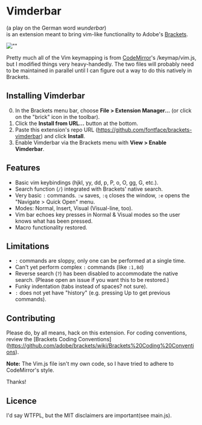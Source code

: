 # Vimderbar
(a play on the German word _wunderbar_)  
is an extension meant to bring vim-like functionality to Adobe's 
[Brackets](http://brackets.io).

![""](http://i.minus.com/icUlXjWzr6m1d.png)

Pretty much all of the Vim keymapping is from 
[CodeMirror](http://codemirror.net)'s /keymap/vim.js, but I modified
things very heavy-handedly. The two files will probably need to 
be maintained in parallel until I can figure out a way to do this
natively in Brackets.

## Installing Vimderbar
0. In the Brackets menu bar, choose **File > Extension Manager...** 
(or click on the "brick" icon in the toolbar).
0. Click the **Install from URL...** button at the bottom.
0. Paste this extension's repo URL 
(https://github.com/fontface/brackets-vimderbar) and click **Install**.
0. Enable Vimderbar via the Brackets menu with **View > Enable Vimderbar**.

## Features
+ Basic vim keybindings (hjkl, yy, dd, p, P, o, O, gg, G, etc.).
+ Search function (`/`) integrated with Brackets' native search.
+ Very basic `:` commands. `:w` saves, `:q` closes the window,
`:e` opens the "Navigate > Quick Open" menu.
+ Modes: Normal, Insert, Visual (Visual-line, too).
+ Vim bar echoes key presses in Normal & Visual modes so the user knows what
has been pressed.
+ Macro functionality restored.

## Limitations
+ `:` commands are sloppy, only one can be performed at a single time.
+ Can't yet perform complex `:` commands (like `:1,8d`)
+ Reverse search (`?`) has been disabled to accommodate the native 
search. (Please open an issue if you want this to be restored.)
+ Funky indentation (tabs instead of spaces? not sure). 
+ `:` does not yet have "history" (e.g. pressing Up to get previous commands).

## Contributing
Please do, by all means, hack on this extension. For coding conventions,
review the 
[Brackets Coding Conventions]
(https://github.com/adobe/brackets/wiki/Brackets%20Coding%20Conventions).

__Note:__ The Vim.js file isn't my own code, so I have tried to adhere to 
CodeMirror's style.

Thanks!

## Licence
I'd say WTFPL, but the MIT disclaimers are important(see main.js).

